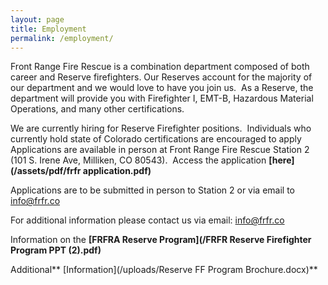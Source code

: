 ```yaml
---
layout: page
title: Employment
permalink: /employment/
---
```



<div>Front Range Fire Rescue is a combination department composed of both career and Reserve firefighters. Our Reserves account for the majority of our department and we would love to have you join us.&nbsp; As a Reserve, the department will provide you with Firefighter I, EMT-B, Hazardous Material Operations, and many other certifications.&nbsp;</div>

We are currently hiring for Reserve Firefighter positions.&nbsp; Individuals who currently hold state of Colorado certifications are encouraged to apply Applications are available in person at Front Range Fire Rescue Station 2 (101 S. Irene Ave, Milliken, CO 80543). &nbsp;Access the application **[here](/assets/pdf/frfr application.pdf)**

Applications are to be submitted in person to Station 2 or via email to info@frfr.co&nbsp;

For additional information please contact us via email: info@frfr.co

Information on the **[FRFRA Reserve Program](/FRFR Reserve Firefighter Program PPT (2).pdf)**

Additional\*\* [Information](/uploads/Reserve FF Program Brochure.docx)\*\*

###### &nbsp;

&nbsp;